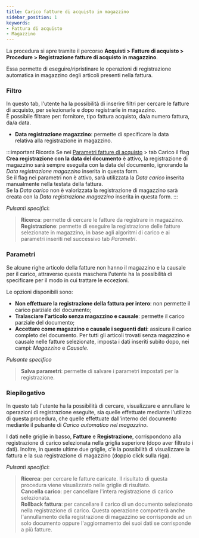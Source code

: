 ```yaml
---
title: Carico fatture di acquisto in magazzino
sidebar_position: 1
keywords:
- Fattura di acquisto
- Magazzino
---
```


La procedura si apre tramite il percorso **Acquisti > Fatture di acquisto > Procedure > Registrazione fatture di acquisto in magazzino**. 

Essa permette di eseguire/ripristinare le operazioni di registrazione automatica in magazzino degli articoli presenti nella fattura.

### Filtro

In questo tab, l'utente ha la possibilità di inserire filtri per cercare le fatture di acquisto, per selezionarle e dopo registrarle in magazzino.   
È possibile filtrare per: fornitore, tipo fattura acquisto, da/a numero fattura, da/a data.

- **Data registrazione magazzino**: permette di specificare la data relativa alla registrazione in magazzino.

:::important Ricorda
Se nei [Parametri fatture di acquisto](/docs/configurations/parameters/purchase/purchase-invoices-parameters#carico) > tab Carico il flag **Crea registrazione con la data del documento** è attivo, la registrazione di magazzino sarà sempre eseguita con la data del documento, ignorando la *Data registrazione magazzino* inserita in questa form.    
Se il flag nei parametri non è attivo, sarà utilizzata la *Data carico* inserita manualmente nella testata della fattura.   
Se la *Data carico* non è valorizzata la registrazione di magazzino sarà creata con la *Data registrazione magazzino* inserita in questa form.
:::

*Pulsanti specifici*:

> **Ricerca**: permette di cercare le fatture da registrare in magazzino.  
> **Registrazione**: permette di eseguire la registrazione delle fatture selezionate in magazzino, in base agli algoritmi di carico e ai parametri inseriti nel successivo tab *Parametri*.

### Parametri

Se alcune righe articolo della fatture non hanno il magazzino e la causale per il carico, attraverso questa maschera l'utente ha la possibilità di specificare per il modo in cui trattare le eccezioni.

Le opzioni disponibili sono:

- **Non effettuare la registrazione della fattura per intero**: non permette il carico parziale del documento;
- **Tralasciare l'articolo senza magazzino e causale**: permette il carico parziale del documento; 
- **Accettare come magazzino e causale i seguenti dati**: assicura il carico completo del documento. Per tutti gli articoli trovati senza magazzino e causale nelle fatture selezionate, imposta i dati inseriti subito dopo, nei campi: *Magazzino* e *Causale*.

*Pulsante specifico*

> **Salva parametri**: permette di salvare i parametri impostati per la registrazione.

### Riepilogativo

In questo tab l'utente ha la possibilità di cercare, visualizzare e annullare le operazioni di registrazione eseguite, sia quelle effettuate mediante l'utilizzo di questa procedura, che quelle effettuate dall'interno del documento mediante il pulsante di *Carico automatico nel magazzino*.

I dati nelle griglie in basso, **Fatture** e **Registrazione**, corrispondono alla registrazione di carico selezionata nella griglia superiore (dopo aver filtrato i dati). Inoltre, in queste ultime due griglie, c'è la possibilità di visualizzare la fattura e la sua registrazione di magazzino (doppio click sulla riga).

*Pulsanti specifici*:
> **Ricerca**: per cercare le fatture caricate. Il risultato di questa procedura viene visualizzato nelle griglie di risultato.  
> **Cancella carico**: per cancellare l'intera registrazione di carico selezionata.  
> **Rollback fattura**: per cancellare il carico di un documento selezionato nella registrazione di carico. Questa operazione comporterà anche l'annullamento della registrazione di magazzino se corrisponde ad un solo documento oppure l'aggiornamento dei suoi dati se corrisponde a più fatture. 
